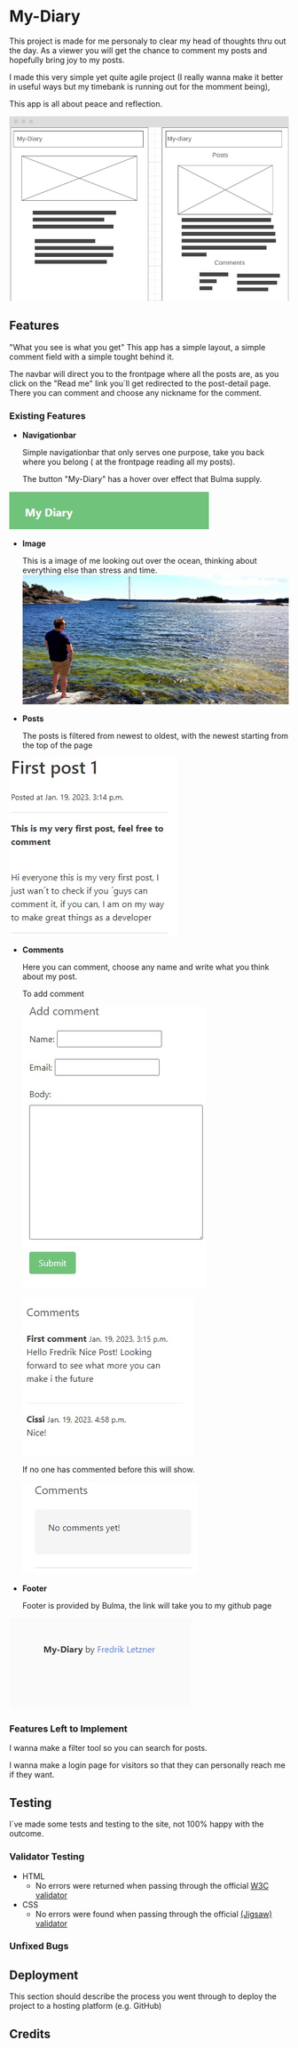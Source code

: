 
# My-Diary

 This project is made for me personaly to clear my head of thoughts thru out the day.
 As a viewer you will get the chance to comment my posts and hopefully bring joy to my posts.

 I made this very simple yet quite agile project (I really wanna make it better in useful ways but my timebank is running out for the momment being),

 This app is all about peace and reflection.

 ![wireframes](my_diary/static/media/read-me-media/wireframes.jpg)

## Features 

"What you see is what you get"
This app has a simple layout, a simple comment field with a simple tought behind it.

The navbar will direct you to the frontpage where all the posts are, as you click on the "Read me" link you´ll get redirected to the post-detail page.
There you can comment and choose any nickname for the comment.


### Existing Features

- __Navigationbar__

    Simple navigationbar that only serves one purpose, take you back where you belong ( at the frontpage reading all my posts).

    The button  "My-Diary" has a hover over effect that Bulma supply.

![nav-bar](my_diary/static/media/read-me-media/nav-bar.jpg)
- __Image__

    This is a image of me looking out over the ocean, thinking about everything else than stress and time.
![me](my_diary/static/media/jag.jpg)
- __Posts__
    
    The posts is filtered from newest to oldest, with the newest starting from the top of the page

![posts](my_diary/static/media/read-me-media/posts.jpg)

- __Comments__

    Here you can comment, choose any name and write what you think about my post.

    To add comment

    ![addcomment](my_diary/static/media/read-me-media/add-comment.jpg)

    ![comment](my_diary/static/media/read-me-media/comments.jpg)

    If no one has commented before this will show.

    ![nocomment](my_diary/static/media/read-me-media/no-comments.jpg)
- __Footer__

    Footer is provided by Bulma, the link will take you to my github page

![footer](my_diary/static/media/read-me-media/footer.jpg)
### Features Left to Implement

I wanna make a filter tool so you can search for posts.

I wanna make a login page for visitors so that they can personally reach me if they want.


## Testing 

I´ve made some tests and testing to the site, not 100% happy with the outcome.



### Validator Testing 
- HTML
  - No errors were returned when passing through the official [W3C validator](https://validator.w3.org/nu/?doc=https%3A%2F%2Fmy-diary-leetzner.herokuapp.com%2F)
- CSS
  - No errors were found when passing through the official [(Jigsaw) validator](https://jigsaw.w3.org/css-validator/validator?uri=https%3A%2F%2Fmy-diary-leetzner.herokuapp.com%2F&profile=css3svg&usermedium=all&warning=1&vextwarning=&lang=sv)

### Unfixed Bugs


## Deployment

This section should describe the process you went through to deploy the project to a hosting platform (e.g. GitHub) 

## Credits 

 